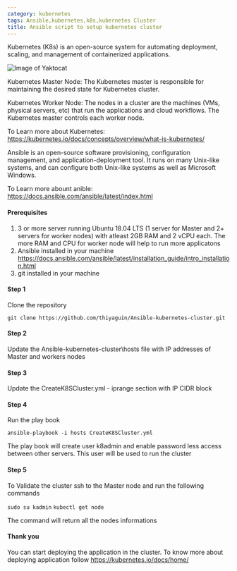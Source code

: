 ```yaml
---
category: kubernetes
tags: Ansible,kubernetes,k8s,kubernetes Cluster
title: Ansible script to setup kubernetes cluster
---
```

Kubernetes (K8s) is an open-source system for automating deployment, scaling, and management of containerized applications. 

![Image of Yaktocat](https://miro.medium.com/max/1516/1*t5TbINIv1vbTYCTraPy16g.png)

Kubernetes Master Node: The Kubernetes master is responsible for maintaining the desired state for Kubernetes cluster. 

Kubernetes Worker Node: The nodes in a cluster are the machines (VMs, physical servers, etc) that run the applications and cloud workflows. 
The Kubernetes master controls each worker node.

To Learn more about Kubernetes: https://kubernetes.io/docs/concepts/overview/what-is-kubernetes/


Ansible is an open-source software provisioning, configuration management, and application-deployment tool. 
It runs on many Unix-like systems, and can configure both Unix-like systems as well as Microsoft Windows.

To Learn more abount anible: https://docs.ansible.com/ansible/latest/index.html


#### Prerequisites

  1. 3 or more server running Ubuntu 18.04 LTS (1 server for Master and 2+ servers for worker nodes) with atleast 2GB RAM and 2 vCPU each. The more RAM and CPU for worker node will help to run more applicatons
  2. Ansible installed in your machine https://docs.ansible.com/ansible/latest/installation_guide/intro_installation.html
  3. git installed in your machine
  
#### Step 1 

Clone the repository
 
 ``` git clone https://github.com/thiyaguin/Ansible-kubernetes-cluster.git ```
 
#### Step 2
 
Update the Ansible-kubernetes-cluster\hosts file with IP addresses of Master and workers nodes
 
#### Step 3 

Update the CreateK8SCluster.yml - iprange section with IP CIDR block
 
#### Step 4 

Run the play book 
 
 ``` ansible-playbook -i hosts CreateK8SCluster.yml ```
 
 The play book will create user k8admin and enable password less access between other servers. This user will be used to run the cluster 
 
 #### Step 5 
 
 To Validate the cluster ssh to the Master node and run the following commands
 
 ``` sudo su kadmin ```
 ``` kubectl get node ```
 
The command will return all the nodes informations

#### Thank you 

You can start deploying the application in the cluster. To know more about deploying application follow https://kubernetes.io/docs/home/
